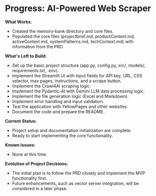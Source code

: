 # Progress: AI-Powered Web Scraper

**What Works:**

*   Created the memory-bank directory and core files.
*   Populated the core files (projectbrief.md, productContext.md, activeContext.md, systemPatterns.md, techContext.md) with information from the PRD.

**What's Left to Build:**

*   Set up the basic project structure (app.py, config.py, src/, models/, requirements.txt, .env).
*   Implement the Streamlit UI with input fields for API key, URL, CSS selector, max pages, instructions, and a scrape button.
*   Implement the Crawl4AI scraping logic.
*   Implement the Pydantic-AI with Gemini LLM data processing logic.
*   Implement the file generation logic (Excel and Markdown).
*   Implement error handling and input validation.
*   Test the application with YellowPages and other websites.
*   Document the code and prepare the README.

**Current Status:**

*   Project setup and documentation initialization are complete.
*   Ready to start implementing the core functionality.

**Known Issues:**

*   None at this time.

**Evolution of Project Decisions:**

*   The initial plan is to follow the PRD closely and implement the MVP functionality first.
*   Future enhancements, such as vector server integration, will be considered in a later phase.
